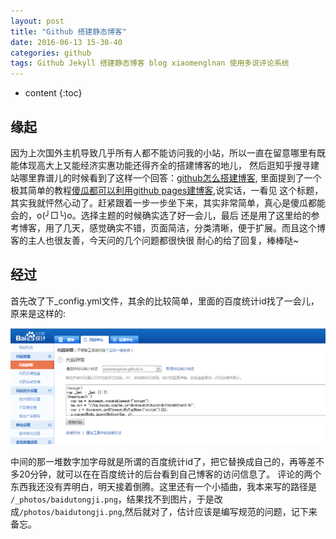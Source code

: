 ```yaml
---
layout: post
title: "Github 搭建静态博客"
date: 2016-06-13 15-30-40
categories: github
tags: Github Jekyll 搭建静态博客 blog xiaomenglnan 使用多说评论系统 
---
```


* content
{:toc}

## 缘起

因为上次国外主机导致几乎所有人都不能访问我的小站，所以一直在留意哪里有既能体现高大上又能经济实惠功能还得齐全的搭建博客的地儿，
然后逛知乎搜寻建站哪里靠谱儿的时候看到了这样一个回答：[github怎么搭建博客](https://www.zhihu.com/question/23934523/answer/52233062),
里面提到了一个极其简单的教程[傻瓜都可以利用github pages建博客](http://cyzus.github.io/2015/06/21/github-build-blog/),说实话，一看见
这个标题，其实我就怦然心动了。赶紧跟着一步一步坐下来，其实非常简单，真心是傻瓜都能会的，o(╯□╰)o。选择主题的时候确实选了好一会儿，最后
还是用了这里给的参考博客，用了几天，感觉确实不错，页面简洁，分类清晰，便于扩展。而且这个博客的主人也很友善，今天问的几个问题都很快很
耐心的给了回复，棒棒哒~

## 经过

首先改了下_config.yml文件，其余的比较简单，里面的百度统计id找了一会儿，原来是这样的:


![百度统计](/photos/baidutongji.png)


中间的那一堆数字加字母就是所谓的百度统计id了，把它替换成自己的，再等差不多20分钟，就可以在在百度统计的后台看到自己博客的访问信息了。
评论的两个东西我还没有弄明白，明天接着倒腾。这里还有一个小插曲，我本来写的路径是 `/_photos/baidutongji.png`，结果找不到图片，于是改
成`/photos/baidutongji.png`,然后就对了，估计应该是编写规范的问题，记下来备忘。

